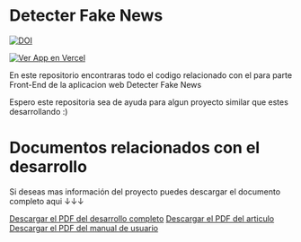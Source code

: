 # Detecter Fake News

<a href="https://doi.org/10.5281/zenodo.15694449"><img src="https://zenodo.org/badge/DOI/10.5281/zenodo.15694449.svg" alt="DOI"></a>

<a href="https://detecter-fake-news.vercel.app/">
  <img src="https://img.shields.io/badge/Ver%20App%20en%20Vercel-000?logo=vercel&logoColor=white&style=for-the-badge" alt="Ver App en Vercel">
</a>

En este repositorio encontraras todo el codigo relacionado con el para parte Front-End de la aplicacion web Detecter Fake News

Espero este repositoria sea de ayuda para algun proyecto similar que estes desarrollando :)

# Documentos relacionados con el desarrollo
Si deseas mas información del proyecto puedes descargar el documento completo aqui ↓↓↓

[Descargar el PDF del desarrollo completo](D_final_Detecter_Fake_News_12_06_2025_Celis_Samuel_1091964042.pdf)
[Descargar el PDF del articulo](Articulo_Detecter_Fake_News_2025.pdf)
[Descargar el PDF del manual de usuario](Manual_de_Usuario.pdf)
